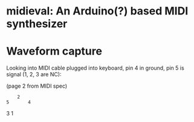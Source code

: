 # midieval: An Arduino(?) based MIDI synthesizer

# Waveform capture
Looking into MIDI cable plugged into keyboard, pin 4 in ground, pin 5 is signal (1, 2, 3 are NC):

(page 2 from MIDI spec)

        2
    5       4
3               1

